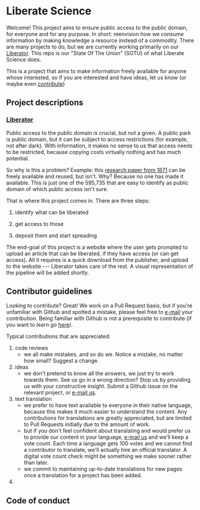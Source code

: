 <!-- Draft your README file.

Use the information you gathered in the Open Canvas exercise as a starting point. Be sure to:

Say hello! Welcome people to the project. It’s great to introduce yourself here, so people know they’re dealing with a person or group of real people. Let potential contributors know you’re excited that they’re here to learn more
Write a project description: what you’re doing, with who, for who, and why. Sound familiar? This is a version of your project vision. Expand your sentence as a full paragraph, adding any new details about aims and the problems you plan to solve that surfaced in the Open Canvas activity. Try to phrase this so it’s understandable and appealing to a wide variety of people, not just those in your field.
Explain what makes your project special, useful, exciting! You can use the ideas you generated for “Unique Value Proposition” in your Open Canvas here.
Show how to get started using or contributing to the project. If you’re just getting started, this could be as simple as asking people to attend a planning call or kick-off event, or sign up for an email newsletter about the project. If you’re not sure quite how to get users involved just yet, don’t worry! In the next module, you’ll devise some ways for newcomers to get involved, and create contributor guidelines. Once you’ve done the next module, and you can come back to this README and add a link to contributor guidelines to this section.
State what resources are most needed. If you have a need for a special kind of help, expertise, or a resource like event space, be sure to mention that here.
Test your README for Jargon

When you’re working in any field, whether it’s software engineering or K-12 education, you’ll learn and use jargon – terms that have a special meaning to your field but likely won’t make sense to anyone who isn’t part of that field. Relying too heavily on jargon can not only confuse newcomers, but it can also obscure detail and prevent even those in the know from coming to a shared understanding of terms.

As an experiment, copy and paste your project description (what you’re doing, for who, and why, as described in the second bullet point above) and drop it into the Up-Goer 5 text editor. This text editor limits you to only the “ten hundred” most common words in the English language (so-called because “thousand” isn’t one of those common words). See if you can rewrite the description using only allowed words– it’s often harder than it looks. For reference, here is an example of a rocket ship diagram communicated in common language. This specialized text editor is a great way to identify technical language or any other wording that may confuse newcomers. It’s also a good way for you to clarify your understanding of the terms you use. In your final text, you don’t need to restrict yourself to only the most common words, as in the previous step–if you do, your project description may become overly simplified and limited. But you should use what you’ve learned in step 2 to keep your README as understandable and jargon-free as possible.

Re-write your README

Re-write your entire README in clear language and define all terms. If you use jargon, be sure to define those words as clearly as you can, as part of the README text.

In the next module, you’ll create a Roadmap for your project, a way for you and any potential contributors to keep track of project work that’s upcoming and underway. -->

# Liberate Science

Welcome! This project aims to ensure public access to the public domain, for everyone and for any purpose. In short: reenvision how we consume information by making knowledge a resource instead of a commodity. There are many projects to do, but we are currently working primarily on our [Liberator](https://github.com/libscie/liberator). This repo is our "State Of The Union" (SOTU) of what Liberate Science does.

This is a project that aims to make information freely available for anyone whose interested, so if you are interested and have ideas, let us know (or maybe even [contribute](#contributor-guidelines))

## Project descriptions

### [Liberator](https://github.com/libscie/liberator)

Public access to the public domain is crucial, but not a given. A public park is public domain, but it can be subject to access restrictions (for example, not after dark). With information, it makes no sense to us that access needs to be restricted, because copying costs virtually nothing and has much potential. 

So why is this a problem? Example: this [research paper from 1871](http://dx.doi.org/10.1016/B978-0-08-006821-3.50008-8) can be freely available and reused, but isn't. Why? Because no one has made it available. This is just one of the 595,735 that are easy to identify as public domain of which public access isn't sure.

That is where this project comes in. There are three steps: 

1. identify what can be liberated

2. get access to those

3. deposit them and start spreading

The end-goal of this project is a website where the user gets prompted to upload an article that can be liberated, if they have access (or can get access). All it requires is a quick download from the publisher, and upload to the website --- Liberator takes care of the rest. A visual representation of the pipeline will be added shortly.

## Contributor guidelines

Looking to contribute? Great! We work on a Pull Request basis, but if you're unfamiliar with Github and spotted a mistake, please feel free to [e-mail](mailto:info@libscie.org) your contribution. Being familiar with Github is not a prerequisite to contribute (if you want to learn go [here](https://try.github.io/levels/1/challenges/1)).

Typical contributions that are appreciated:

1. code reviews
	* we all make mistakes, and so do we. Notice a mistake, no matter how small? Suggest a change.
2. ideas
	* we don't pretend to know all the answers, we just try to work towards them. See us go in a wrong direction? Stop us by providing us with your constructive insight. Submit a Github issue on the relevant project, or [e-mail us](mailto:info@libscie.org).
3. text translation
	* we prefer to have text available to everyone in their native language, because this makes it much easier to understand the content. Any contributions for translations are greatly appreciated, but are limited to Pull Requests initially due to the amount of work. 
	* but if you don't feel confident about translating and would prefer us to provide our content in your language, [e-mail us](mailto:info@libscie.org) and we'll keep a vote count. Each time a language gets 100 votes and we cannot find a contributor to translate, we'll actually hire an official translator. A digital vote count check might be something we make sooner rather than later.
	* we commit to maintaining up-to-date translations for new pages once a translation for a project has been added.
4.  

## Code of conduct

